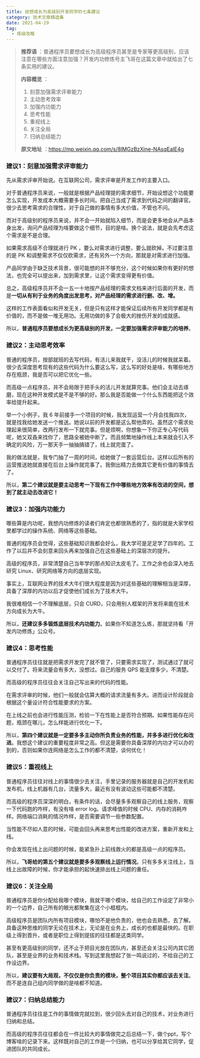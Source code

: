 ```yaml
---
title: 给想成长为高级别开发同学的七条建议
category: 技术文章精选集
date: 2021-04-29
tag:
  - 练级攻略
---
```


> **推荐语** ：普通程序员要想成长为高级程序员甚至是专家等更高级别，应该注意在哪些方面注意加强？开发内功修炼号主飞哥在这篇文章中就给出了七条实用的建议。
>
> **内容概览** ：
>
> 1. 刻意加强需求评审能力
> 2. 主动思考效率
> 3. 加强内功能力
> 4. 思考性能
> 5. 重视线上
> 6. 关注全局
> 7. 归纳总结能力
>
> **原文地址** ：https://mp.weixin.qq.com/s/8lMGzBzXine-NAsqEaIE4g

### 建议1：刻意加强需求评审能力

先从需求评审开始说。在互联网公司，需求评审是开发工作的主要入口。

对于普通程序员来说，一般就是根据产品经理提的需求细节，开始设想这个功能要怎么实现，开发成本大概需要多长时间。把自己当成了需求到代码之间的翻译官。很少去思考需求的合理性，对于自己做的事情有多大价值，不管也不问。

而对于高级别的程序员来说，并不会一开始就陷入细节，而是会更多地会从产品本身出发，询问产品经理为啥要做这个细节，目的是啥。换个说法，就是会先考虑这个需求是不是合理。

如果需求高级不合理就进行 PK ，要么对需求进行调整，要么就砍掉。不过要注意的是 PK 和调整需求不仅仅砍需求，还有另外一个方向，那就是对需求进行加强。

产品同学由于缺乏技术背景，很可能想的并不够充分，这个时候如果你有更好的想法，也完全可以提出来，加到需求里，让这个需求变得更有价值。

总之，高级程序员并不会一五一十地按产品经理的需求文档来进行后面的开发，而是**一切从有利于业务的角度出发思考，对产品经理的需求进行删、改、增。**

这样的工作表面看似和开发无关，但是只有这样才能保证后续所有开发同学都是有价值的，而不是做一堆无用功。无用功做的多了会极大的挫伤开发的成就感。

所以，**普通程序员要想成长为更高级别的开发，一定要加强需求评审能力的培养**。

### 建议2：主动思考效率

普通的程序员，按部就班的去写代码，有活儿来我就干，没活儿的时候我就呆着。很少去深度思考现有的这些代码为什么要这么写，这么写的好处是啥，有哪些地方存在瓶颈，我是否可以把它优化一些。

而高级一点程序员，并不会局限于把手头的活儿开发就算完事。他们会主动去琢磨，现在这种开发模式是不是不够的好。那么我是否能做一个什么东西能把这个效率给提升起来。

举一个小例子，我 6 年前接手一个项目的时候，我发现运营一个月会找我四次，就是找我给她发送一个推送。她说以前的开发都是这么帮他弄的。虽然这个需求处理起来很简单，改两行发布一下就完事。但是烦啊，你想象一下你正专心写代码呢，她又双叒来找你了，思路全被她中断了。而且频繁地操作线上本来就会引入不确定的风险，万一那天手一抽抽搞错了，线上就完蛋了。

我的做法就是，我专门抽了一周的时间，给她做了一套运营后台。这样以后所有的运营推送她就直接在后台上操作就完事了。我倒出精力去做其它更有价值的事情去了。

所以，**第二个建议就是要主动思考一下现有工作中哪些地方效率有改进的空间，想到了就主动去改进它！**

### 建议3：加强内功能力

哪些算是内功呢，我想内功修炼的读者们肯定也都很熟悉的了，指的就是大家学校里都学过的操作系统、网络等这些基础。

普通的程序员会觉得，这些基础知识我都会好么，我大学可是足足学了四年的。工作了以后并不会刻意来回头再来加强自己在这些基础上的深层次的提升。

高级的程序员，非常清楚自己当年学的那点知识太皮毛了。工作之余也会深入地去研究 Linux、研究网络等方向的底层实现。

事实上，互联网业界的技术大牛们很大程度是因为对这些基础的理解相当是深厚，具备了深厚的内功以后才促使他们成长为了技术大牛。

我很难相信一个不理解底层，只会 CURD，只会用别人框架的开发将来能在技术方向成长为大牛。

所以，**还建议多多锻炼底层技术内功能力**。如果你不知道怎么练，那就坚持看「开发内功修炼」公众号。

### 建议4：思考性能

普通程序员往往就是把需求开发完了就不管了，只要需求实现了，测试通过了就可以交付了。将来流量会有多大，没想过。自己的服务 QPS 能支撑多少，不清楚。

而高级的程序员往往会关注自己写出来的代码的性能。

在需求评审的时候，他们一般就会估算大概的请求流量有多大。进而设计阶段就会根据这个量设计符合性能要求的方案。

在上线之前也会进行性能压测，检验一下在性能上是否符合预期。如果性能存在问题，瓶颈在哪儿，怎么样能进行优化一下。

所以，**第四个建议就是一定要多多主动你所负责业务的性能，并多多进行优化和改进**。我想这个建议的重要程度非常之高。但这是需要你具备深厚的内功才可以办的到的，否则如果你连网络是怎么工作的都不清楚，谈何优化！

### 建议5：重视线上

普通程序员往往对线上的事情很少去关注，手里记录的服务器就是自己的开发机和发布机，线上机器有几台，流量多大，最近有没有波动这些可能都不清楚。

而高级的程序员深深的明白，有条件的话，会尽量多多观察自己的线上服务，观察一下代码跑的咋样，有没有啥 error log。请求峰值的时候 CPU、内存的消耗咋样。网络端口消耗的情况咋样，是否需要调节一些参数配置。

当性能不尽如人意的时候，可能会回头再来思考出性能的改进方案，重新开发和上线。

你会发现在线上出问题的时候，能紧急扑上前线救火的都是高级一点的程序员。

所以，**飞哥给的第五个建议就是要多多观察线上运行情况**。只有多多关注线上，当线上出故障的时候，你才能承担的起快速排出线上问题的重任。

### 建议6：关注全局

普通程序员是你分配给我哪个模块，我就干哪个模块，给自己的工作设定了非常小的一个边界，自己所有的眼光都聚集在这个小框框内。

高级程序员是团队内所有项目模块，哪怕不是他负责的，他也会去熟悉，去了解。具备这种思维的同学无论在技术上，无论是在业务上，成长的也都是最快的。在职级上得到晋升，或者是职位上得到提拔的往往都是这类同学。

甚至有更高级别的同学，还不止于把目光放在团队内，甚至还会关注公司内其它团队，甚至是业界的业务和技术栈。写到这里我想起了张一鸣说过的，不给自己的工作设边界。

所以，**建议要有大局观，不仅仅是你负责的模块，整个项目其实你都应该去关注**。而不是连自己组内同学做的是啥都不知道。

### 建议7：归纳总结能力

普通程序员往往是工作的事情做完就拉到，很少回头去对自己的技术，对业务进行归纳和总结。

而高级的程序员往往都会在一件比较大的事情做完之后总结一下，做个ppt，写个博客啥的记录下来。这样既对自己的工作是一个归纳，也可以分享给其它同学，促进团队的共同成长。
